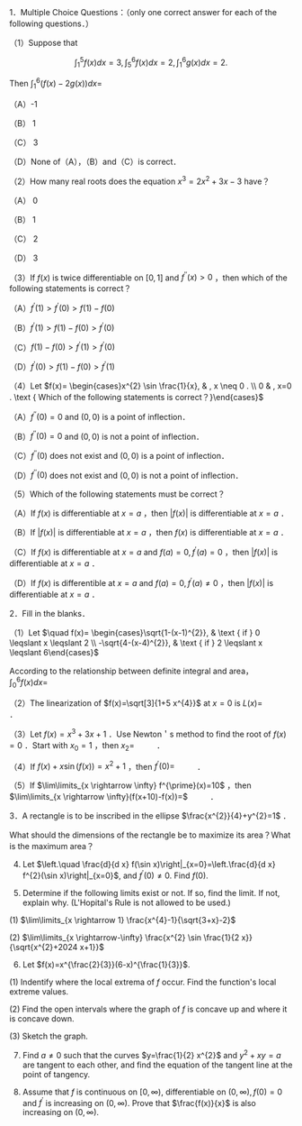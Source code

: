 1．Multiple Choice Questions：（only one correct answer for each of the following questions．）

（1）Suppose that

$$
\int_{1}^{5} f(x) d x=3, \int_{5}^{6} f(x) d x=2, \int_{1}^{6} g(x) d x=2 .
$$

Then $\int_{1}^{6}(f(x)-2 g(x)) d x=$

（A）-1

（B） 1

（C） 3

（D）None of（A），（B）and（C）is correct．

（2）How many real roots does the equation $x^{3}=2 x^{2}+3 x-3$ have？

（A） 0

（B） 1

（C） 2

（D） 3

（3）If $f(x)$ is twice differentiable on $[0,1]$ and $f^{\prime \prime}(x)>0$ ，then which of the following statements is correct？

（A）$f^{\prime}(1)>f^{\prime}(0)>f(1)-f(0)$

（B）$f^{\prime}(1)>f(1)-f(0)>f^{\prime}(0)$

（C）$f(1)-f(0)>f^{\prime}(1)>f^{\prime}(0)$

（D）$f^{\prime}(0)>f(1)-f(0)>f^{\prime}(1)$

（4）Let $f(x)= \begin{cases}x^{2} \sin \frac{1}{x}, & , x \neq 0 . \\ 0 & , x=0 . \text { Which of the following statements is correct？}\end{cases}$

（A）$f^{\prime \prime}(0)=0$ and $(0,0)$ is a point of inflection．

（B）$f^{\prime \prime}(0)=0$ and $(0,0)$ is not a point of inflection．

（C）$f^{\prime \prime}(0)$ does not exist and $(0,0)$ is a point of inflection．

（D）$f^{\prime \prime}(0)$ does not exist and $(0,0)$ is not a point of inflection．

（5）Which of the following statements must be correct？

（A）If $f(x)$ is differentiable at $x=a$ ，then $|f(x)|$ is differentiable at $x=a$ ．

（B）If $|f(x)|$ is differentiable at $x=a$ ，then $f(x)$ is differentiable at $x=a$ ．

（C）If $f(x)$ is differentiable at $x=a$ and $f(a)=0, f^{\prime}(a)=0$ ，then $|f(x)|$ is differentiable at $x=a$ ．

（D）If $f(x)$ is differentible at $x=a$ and $f(a)=0, f^{\prime}(a) \neq 0$ ，then $|f(x)|$ is differentiable at $x=a$ ．

2．Fill in the blanks．

（1）Let $\quad f(x)= \begin{cases}\sqrt{1-(x-1)^{2}}, & \text { if } 0 \leqslant x \leqslant 2 \\ -\sqrt{4-(x-4)^{2}}, & \text { if } 2 \leqslant x \leqslant 6\end{cases}$

According to the relationship between definite integral and area， $\int_{0}^{6} f(x) d x=$

（2）The linearization of $f(x)=\sqrt[3]{1+5 x^{4}}$ at $x=0$ is $L(x)=$ $\qquad$ ．

（3）Let $f(x)=x^{3}+3 x+1$ ．Use Newton＇s method to find the root of $f(x)=0$ ．Start with $x_{0}=1$ ，then $x_{2}=$ $\qquad$ ．

（4）If $f(x)+x \sin (f(x))=x^{2}+1$ ，then $f^{\prime}(0)=$ $\qquad$ ．

（5）If $\lim\limits_{x \rightarrow \infty} f^{\prime}(x)=10$ ，then $\lim\limits_{x \rightarrow \infty}(f(x+10)-f(x))=$ $\qquad$ ．

3．A rectangle is to be inscribed in the ellipse $\frac{x^{2}}{4}+y^{2}=1$ ．

What should the dimensions of the rectangle be to maximize its area？What is the maximum area？

4. Let $\left.\quad \frac{d}{d x} f(\sin x)\right|_{x=0}=\left.\frac{d}{d x} f^{2}(\sin x)\right|_{x=0}$, and $f^{\prime}(0) \neq 0$. Find $f(0)$.

5. Determine if the following limits exist or not. If so, find the limit. If not, explain why. (L'Hopital's Rule is not allowed to be used.)

(1) $\lim\limits_{x \rightarrow 1} \frac{x^{4}-1}{\sqrt{3+x}-2}$

(2) $\lim\limits_{x \rightarrow-\infty} \frac{x^{2} \sin \frac{1}{2 x}}{\sqrt{x^{2}+2024 x+1}}$

6. Let $f(x)=x^{\frac{2}{3}}(6-x)^{\frac{1}{3}}$.

(1) Indentify where the local extrema of $f$ occur. Find the function's local extreme values.

(2) Find the open intervals where the graph of $f$ is concave up and where it is concave down.

(3) Sketch the graph.

7. Find $a \neq 0$ such that the curves $y=\frac{1}{2} x^{2}$ and $y^{2}+x y=a$ are tangent to each other, and find the equation of the tangent line at the point of tangency.

8. Assume that $f$ is continuous on $[0, \infty)$, differentiable on $(0, \infty), f(0)=0$ and $f^{\prime}$ is increasing on $(0, \infty)$. Prove that $\frac{f(x)}{x}$ is also increasing on $(0, \infty)$.

